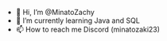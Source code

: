 - 👋 Hi, I’m @MinatoZachy
- 🌱 I’m currently learning Java and SQL
- 📫 How to reach me Discord (minatozaki23)

<!---
MinatoZachy/MinatoZachy is a ✨ special ✨ repository because its `README.md` (this file) appears on your GitHub profile.
You can click the Preview link to take a look at your changes.
--->
